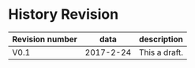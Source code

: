 # History Revision

| Revision number | data      | description   |
| --------------- | --------- | ------------- |
| V0.1            | 2017-2-24 | This a draft. |